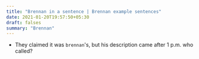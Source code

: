 ```yaml
---
title: "Brennan in a sentence | Brennan example sentences"
date: 2021-01-20T19:57:50+05:30
draft: falses
summary: "Brennan"
---
```

- They claimed it was `brennan`'s, but his description came after 1 p.m. who called?
                 
